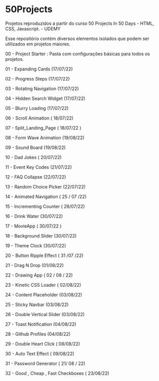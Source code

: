 # 50Projects

Projetos reproduzidos a partir do curso 50 Projects In 50 Days - HTML, CSS, Javascript. - UDEMY

Esse repositório contém diversos elementos isolados que podem ser utilizados em projetos maiores.

00 - Project Starter : Pasta com configurações básicas para todos os projetos.

01 - Expanding Cards (17/07/22)

02 - Progress Steps (17/07/22)

03 - Rotating Navigation (17/07/22)

04 - Hidden Search Widget (17/07/22)

05 - Blurry Loading (17/07/22)

06 - Scroll Animation ( 18/07/22)

07 - Split_Landing_Page ( 18/07/22 )

08 - Form Wave Animation (19/08/22)

09 - Sound Board (19/08/22)

10 - Dad Jokes ( 20/07/22)

11 - Event Key Codes (21/07/22)

12 - FAQ Collapse (22/07/22)

13 - Random Choice Picker (22/07/22)

14 - Animated Navigation ( 25 / 07 /22)

15 - Incrementing Counter ( 28/07/22)

16 - Drink Water (30/07/22)

17 - MovieApp ( 30/07/22 )

18 - Background Slider (30/07/22)

19 - Theme Clock (30/07/22)

20 - Button Ripple Effect ( 31 /07 /22)

21 - Drag N Drop (01/08/22)

22 - Drawing App ( 02 / 08 / 22)

23 - Kinetic CSS Loader ( 02/08/22)

24 - Content Placeholder (03/08/22)

25 - Sticky Navbar (03/08/22)

26 - Double Vertical Slider (03/08/22)

27 - Toast Notification (04/08/22)

28 - Github Profiles (04/08/22)

29 - Double Heart Click ( 08/08/22)

30 - Auto Text Effect ( 09/08/22)

31 - Password Generator ( 21/ 08 / 22)

32 - Good , Cheap , Fast Checkboxes ( 23/08/22)
